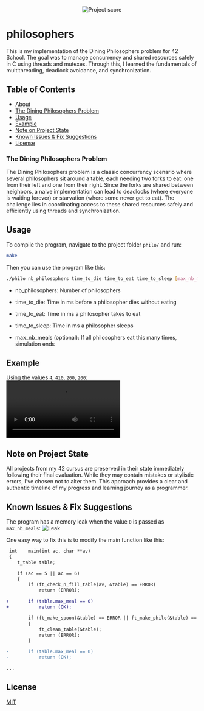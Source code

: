 <div align="center">
  <img src="https://i.ibb.co/Zzx7BpbW/Screenshot-from-2025-06-23-17-23-40.png" alt="Project score">
</div>

# philosophers
  
This is my implementation of the Dining Philosophers problem for 42 School. The goal was to manage concurrency and shared resources safely in C using threads and mutexes. Through this, I learned the fundamentals of multithreading, deadlock avoidance, and synchronization.

## Table of Contents

- [About](#philosophers)
- [The Dining Philosophers Problem](#the-dining-philosophers-problem)
- [Usage](#usage)
- [Example](#example)
- [Note on Project State](#note-on-project-state)
- [Known Issues & Fix Suggestions](#known-issues--fix-suggestions)
- [License](#license)

### The Dining Philosophers Problem

The Dining Philosophers problem is a classic concurrency scenario where several philosophers sit around a table, each needing two forks to eat: one from their left and one from their right. Since the forks are shared between neighbors, a naive implementation can lead to deadlocks (where everyone is waiting forever) or starvation (where some never get to eat). The challenge lies in coordinating access to these shared resources safely and efficiently using threads and synchronization.

## Usage

To compile the program, navigate to the project folder `philo/` and run:
```bash
make
```

Then you can use the program like this:
```bash
./philo nb_philosophers time_to_die time_to_eat time_to_sleep [max_nb_meals]
```

- nb_philosophers: Number of philosophers

- time_to_die: Time in ms before a philosopher dies without eating

- time_to_eat: Time in ms a philosopher takes to eat

- time_to_sleep: Time in ms a philosopher sleeps

- max_nb_meals (optional): If all philosophers eat this many times, simulation ends

## Example

Using the values `4`, `410`, `200`, `200`:  
<video src="https://github.com/user-attachments/assets/9daa6b96-51fd-4905-9ed4-4592b06fb5c8" controls></video>

## Note on Project State

All projects from my 42 cursus are preserved in their state immediately following their final evaluation. While they may contain mistakes or stylistic errors, I've chosen not to alter them. This approach provides a clear and authentic timeline of my progress and learning journey as a programmer.

## Known Issues & Fix Suggestions

The program has a memory leak when the value `0` is passed as `max_nb_meals`:
![Leak](https://i.ibb.co/20B0H9Cm/Screenshot-from-2025-06-23-16-26-26.png)  

One easy way to fix this is to modify the main function like this:  
```diff
 int	main(int ac, char **av)
 {
 	t_table	table;

 	if (ac == 5 || ac == 6)
 	{
 		if (ft_check_n_fill_table(av, &table) == ERROR)
 			return (ERROR);

+		if (table.max_meal == 0)
+			return (OK);

		if (ft_make_spoon(&table) == ERROR || ft_make_philo(&table) == ERROR)
		{
			ft_clean_table(&table);
			return (ERROR);
		}

-		if (table.max_meal == 0)
-			return (OK);

...
```

## License

[MIT](https://choosealicense.com/licenses/mit/)  
